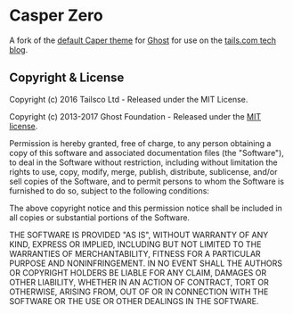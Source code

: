 # Casper Zero
A fork of the [default Caper theme]() for [Ghost](http://github.com/tryghost/ghost/) for use on the [tails.com tech blog](http://blog.tails.tech).

## Copyright & License

Copyright (c) 2016 Tailsco Ltd - Released under the MIT License.

Copyright (c) 2013-2017 Ghost Foundation - Released under the [MIT license](LICENSE).

Permission is hereby granted, free of charge, to any person obtaining a copy of this software and associated documentation files (the "Software"), to deal in the Software without restriction, including without limitation the rights to use, copy, modify, merge, publish, distribute, sublicense, and/or sell copies of the Software, and to permit persons to whom the Software is furnished to do so, subject to the following conditions:

The above copyright notice and this permission notice shall be included in all copies or substantial portions of the Software.

THE SOFTWARE IS PROVIDED "AS IS", WITHOUT WARRANTY OF ANY KIND, EXPRESS OR IMPLIED, INCLUDING BUT NOT LIMITED TO THE WARRANTIES OF MERCHANTABILITY, FITNESS FOR A PARTICULAR PURPOSE AND
NONINFRINGEMENT. IN NO EVENT SHALL THE AUTHORS OR COPYRIGHT HOLDERS BE LIABLE FOR ANY CLAIM, DAMAGES OR OTHER LIABILITY, WHETHER IN AN ACTION OF CONTRACT, TORT OR OTHERWISE, ARISING FROM, OUT OF OR IN CONNECTION WITH THE SOFTWARE OR THE USE OR OTHER DEALINGS IN THE SOFTWARE.
